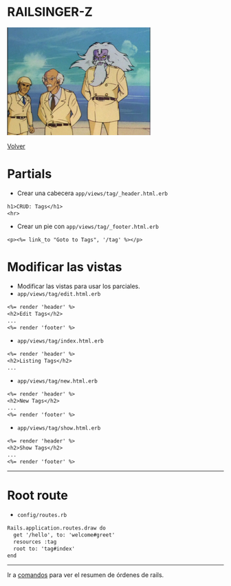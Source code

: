 
# RAILSINGER-Z

![](images/cientificos.png)

[Volver](README.md)

# Partials

* Crear una cabecera `app/views/tag/_header.html.erb`
```
h1>CRUD: Tags</h1>
<hr>
```

* Crear un pie con `app/views/tag/_footer.html.erb`
```
<p><%= link_to "Goto to Tags", '/tag' %></p>
```

# Modificar las vistas

* Modificar las vistas para usar los parciales.
* `app/views/tag/edit.html.erb`
```
<%= render 'header' %>
<h2>Edit Tags</h2>
...
<%= render 'footer' %>
```
* `app/views/tag/index.html.erb`
```
<%= render 'header' %>
<h2>Listing Tags</h2>
...
```
* `app/views/tag/new.html.erb`
```
<%= render 'header' %>
<h2>New Tags</h2>
...
<%= render 'footer' %>
```
* `app/views/tag/show.html.erb`
```
<%= render 'header' %>
<h2>Show Tags</h2>
...
<%= render 'footer' %>
```
---

# Root route

* `config/routes.rb`
```
Rails.application.routes.draw do
  get '/hello', to: 'welcome#greet'
  resources :tag
  root to: 'tag#index'
end
```

---

Ir a [comandos](99-commands.md) para ver el resumen de órdenes de rails.
